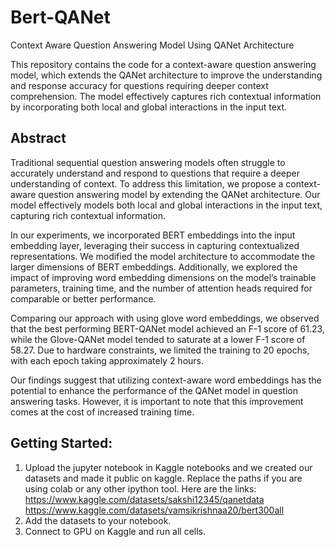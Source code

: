 # Bert-QANet
Context Aware Question Answering Model Using QANet Architecture

This repository contains the code for a context-aware question answering model, which extends the QANet architecture to improve the understanding and response accuracy for questions requiring deeper context comprehension. The model effectively captures rich contextual information by incorporating both local and global interactions in the input text.

## Abstract

Traditional sequential question answering models often struggle to accurately understand and respond to questions that require a deeper understanding of context. To address this limitation, we propose a context-aware question answering model by extending the QANet architecture. Our model effectively models both local and global interactions in the input text, capturing rich contextual information.

In our experiments, we incorporated BERT embeddings into the input embedding layer, leveraging their success in capturing contextualized representations. We modified the model architecture to accommodate the larger dimensions of BERT embeddings. Additionally, we explored the impact of improving word embedding dimensions on the model’s trainable parameters, training time, and the number of attention heads required for comparable or better performance.

Comparing our approach with using glove word embeddings, we observed that the best performing BERT-QANet model achieved an F-1 score of 61.23, while the Glove-QANet model tended to saturate at a lower F-1 score of 58.27. Due to hardware constraints, we limited the training to 20 epochs, with each epoch taking approximately 2 hours.

Our findings suggest that utilizing context-aware word embeddings has the potential to enhance the performance of the QANet model in question answering tasks. However, it is important to note that this improvement comes at the cost of increased training time.

## Getting Started:
1. Upload the jupyter notebook in Kaggle notebooks and we created our datasets and made it public on kaggle. Replace the paths if you are using colab or any other ipython tool. Here are the links: \
https://www.kaggle.com/datasets/sakshi12345/qanetdata \
https://www.kaggle.com/datasets/vamsikrishnaa20/bert300all 
2. Add the datasets to your notebook. 
3. Connect to GPU on Kaggle and run all cells.
